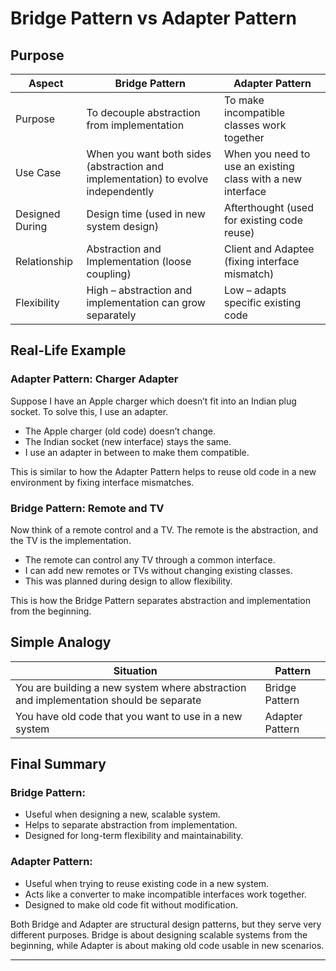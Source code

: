 # Bridge Pattern vs Adapter Pattern

## Purpose

| Aspect          | Bridge Pattern                                                                    | Adapter Pattern                                             |
| --------------- | --------------------------------------------------------------------------------- | ----------------------------------------------------------- |
| Purpose         | To decouple abstraction from implementation                                       | To make incompatible classes work together                  |
| Use Case        | When you want both sides (abstraction and implementation) to evolve independently | When you need to use an existing class with a new interface |
| Designed During | Design time (used in new system design)                                           | Afterthought (used for existing code reuse)                 |
| Relationship    | Abstraction and Implementation (loose coupling)                                   | Client and Adaptee (fixing interface mismatch)              |
| Flexibility     | High – abstraction and implementation can grow separately                         | Low – adapts specific existing code                         |

## Real-Life Example

### Adapter Pattern: Charger Adapter

Suppose I have an Apple charger which doesn’t fit into an Indian plug socket. To solve this, I use an adapter.

* The Apple charger (old code) doesn’t change.
* The Indian socket (new interface) stays the same.
* I use an adapter in between to make them compatible.

This is similar to how the Adapter Pattern helps to reuse old code in a new environment by fixing interface mismatches.

### Bridge Pattern: Remote and TV

Now think of a remote control and a TV. The remote is the abstraction, and the TV is the implementation.

* The remote can control any TV through a common interface.
* I can add new remotes or TVs without changing existing classes.
* This was planned during design to allow flexibility.

This is how the Bridge Pattern separates abstraction and implementation from the beginning.

## Simple Analogy

| Situation                                                                             | Pattern         |
| ------------------------------------------------------------------------------------- | --------------- |
| You are building a new system where abstraction and implementation should be separate | Bridge Pattern  |
| You have old code that you want to use in a new system                                | Adapter Pattern |

## Final Summary

### Bridge Pattern:

* Useful when designing a new, scalable system.
* Helps to separate abstraction from implementation.
* Designed for long-term flexibility and maintainability.

### Adapter Pattern:

* Useful when trying to reuse existing code in a new system.
* Acts like a converter to make incompatible interfaces work together.
* Designed to make old code fit without modification.

Both Bridge and Adapter are structural design patterns, but they serve very different purposes. Bridge is about designing scalable systems from the beginning, while Adapter is about making old code usable in new scenarios.

---